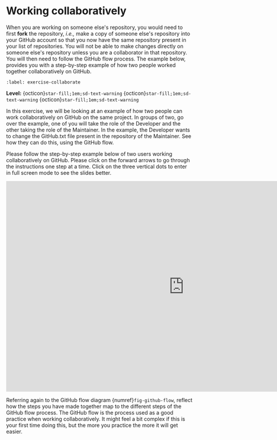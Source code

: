 # Working collaboratively

When you are working on someone else's repository, you would need to first **fork** the repository, *i.e.,* make a copy
of someone else's repository into your GitHub account so that you now have the same repository present in your list of
repositories. You will not be able to make changes directly on someone else's repository unless you are a collaborator
in that repository. You will then need to follow the GitHub flow process. The example below, provides you with a
step-by-step example of how two people worked together collaboratively on GitHub.

```{exercise-start} Working collaboratively in GitHub
:label: exercise-collaborate
```
**Level:** {octicon}`star-fill;1em;sd-text-warning` {octicon}`star-fill;1em;sd-text-warning` {octicon}`star-fill;1em;sd-text-warning`

In this exercise, we will be looking at an example of how two people can work collaboratively on GitHub on the same
project. In groups of two, go over the example, one of you will take the role of the Developer and the other taking the
role of the Maintainer. In the example, the Developer wants to change the GitHub.txt file present in the repository of
the Maintainer. See how they can do this, using the GitHub flow.

Please follow the step-by-step example below of two users working collaboratively on GitHub.  Please click on the forward arrows to go through the
instructions one step at a time. Click on the three vertical dots to enter in full screen mode to see the slides better.

<div class="container"> 
  <iframe class="responsive-iframe" src="https://docs.google.com/presentation/d/1l5vqh3koANJgR6vCzIwDIMr_be0hS2owomJel-7qG7Q/embed?start=false&loop=false&delayms=3000" frameborder="0" width="960" height="569" allowfullscreen="true" mozallowfullscreen="true" webkitallowfullscreen="true"></iframe>
</div>


Referring again to the GitHub flow diagram {numref}`fig-github-flow`, reflect how the steps you have made together map to
the different steps of the GitHub flow process. The GitHub flow is the process used as a good practice when working
collaboratively. It might feel a bit complex if this is your first time doing this, but the more you practice the more
it will get easier.

```{exercise-end}
```





